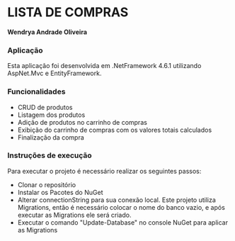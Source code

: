 # LISTA DE COMPRAS

**Wendrya Andrade Oliveira**

### Aplicação

Esta aplicação foi desenvolvida em .NetFramework 4.6.1 utilizando AspNet.Mvc e EntityFramework.

### Funcionalidades

- CRUD de produtos 
- Listagem dos produtos
- Adição de produtos no carrinho de compras
- Exibição do carrinho de compras com os valores totais calculados
- Finalização da compra

### Instruções de execução

Para executar o projeto é necessário realizar os seguintes passos:
- Clonar o repositório
- Instalar os Pacotes do NuGet
- Alterar connectionString para sua conexão local. Este projeto utiliza Migrations, então é necessário colocar o nome do banco vazio, e após executar as Migrations ele será criado.
- Executar o comando "Update-Database" no console NuGet para aplicar as Migrations
